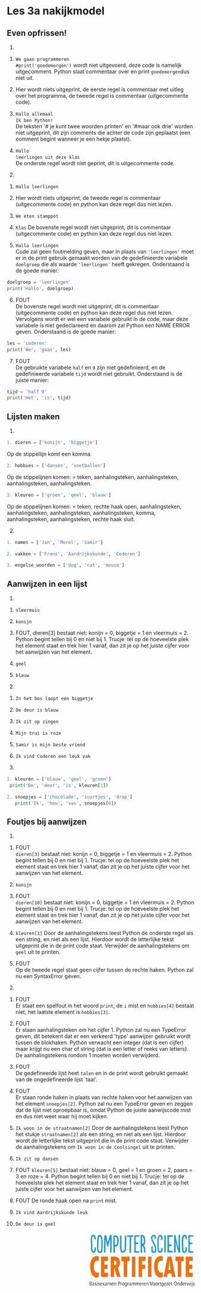 # Les 3a nakijkmodel

## Even opfrissen!

1)

1. `We gaan programmeren`   
  `#print('goedemorgen')` wordt niet uitgevoerd, deze code is namelijk uitgecomment. Python slaat commentaar over en print `goedemorgen`dus niet uit.

2. Hier wordt niets uitgeprint, de eerste regel is commentaar met uitleg over het programma, de tweede regel is commentaar (uitgecommente code).  
    
3. `Hallo allemaal`  
   `Ik ben Python!`  
   De teksten '# je kunt twee woorden printen' en '#maar ook drie' worden niet uitgeprint, dit zijn comments die achter de code zijn geplaatst (een comment begint wanneer je een hekje plaatst).

4. `Hallo`  
   `leerlingen uit deze klas`  
   De onderste regel wordt niet geprint, dit is uitgecommente code.

2)

1. `Hallo leerlingen`  

2. Hier wordt niets uitgeprint, de tweede regel is commentaar (uitgecommente code) en python kan deze regel dus niet lezen.

3. `We eten stamppot`  

4. `Klas`
De bovenste regel wordt niet uitgeprint, dit is commentaar (uitgecommente code) en python kan deze regel dus niet lezen.

5. `Hallo leerlingen`  
  Code zal geen foutmelding geven, maar in plaats van `'leerlingen'` moet er in de print gebruik gemaakt worden van de gedefinieerde variabele `doelgroep` die als waarde `'leerlingen'` heeft gekregen. Onderstaand is de goede manier:

  ```python
  doelgroep = 'leerlingen'
  print('Hallo', doelgroep)
  ```

6. FOUT  
De bovenste regel wordt niet uitgeprint, dit is commentaar (uitgecommente code) en python kan deze regel dus niet lezen. Vervolgens wordt er wel een variabele gebruikt in de code, maar deze variabele is niet gedeclareerd en daarom zal Python een NAME ERROR geven. Onderstaand is de goede manier:

  ```python
  les = 'coderen'
  print('We', 'gaan', les)
  ```

7. FOUT  
De gebruikte variabele `half` en `9` zijn niet gedefinieerd, en de gedefinieerde variabele `tijd` wordt niet gebruikt. Onderstaand is de juiste manier:

  ```python
  tijd = 'half 9'
  print('Het', 'is', tijd)
  ```

## Lijsten maken

1)
```python
1. dieren = ['konijn', 'biggetje']
```
Op de stippellijn komt een komma.


```python
2. hobbies = ['dansen', 'voetballen']
```
Op de stippelijnen komen: = teken, aanhalingsteken, aanhalingsteken, aanhalingsteken, aanhalingsteken.

```python
3. kleuren = ['groen', 'geel', 'blauw']
```
Op de stippelijnen komen: = teken, rechte haak open, aanhalingsteken, aanhalingsteken, aanhalingsteken, aanhalingsteken, komma, aanhalingsteken, aanhalingsteken, rechte haak sluit.

2)
```python
1. namen = ['Jan', 'Merel', 'Samir']
```

```python
2. vakken = ['Frans', 'Aardrijkskunde', 'Coderen']
```

```python
3. engelse_woorden = ['dog', 'cat', 'mouse']
```

## Aanwijzen in een lijst

1)
1. `vleermuis`

2. `konijn`

3. FOUT, dieren[3] bestaat niet: konijn = 0, biggetje = 1 en vleermuis = 2. Python begint tellen bij 0 en niet bij 1. Trucje: tel op de hoeveelste plek het element staat en trek hier 1 vanaf, dan zit je op het juiste cijfer voor het aanwijzen van het element. 

4. `geel` 

5. `blauw` 


2)
1. `In het bos loopt een biggetje`

2. `De deur is blauw`

3. `Ik zit op zingen`

4. `Mijn trui is roze`

5. `Samir is mijn beste vriend`

6. `Ik vind Coderen een leuk vak`

3)
  ```python
1. kleuren = ['blauw', 'geel', 'groen']
   print('De', 'deur', 'is', kleuren[1])
  ```

```python
2. snoepjes = ['chocolade', 'zuurtjes', 'drop']
   print('Ik', 'hou', 'van', snoepjes[0])
```

## Foutjes bij aanwijzen

1)
1. FOUT  
`dieren[3]` bestaat niet: konijn = 0, biggetje = 1 en vleermuis = 2. Python begint tellen bij 0 en niet bij 1. Trucje: tel op de hoeveelste plek het element staat en trek hier 1 vanaf, dan zit je op het juiste cijfer voor het aanwijzen van het element. 

2. `konijn`

3. FOUT  
`dieren[10]` bestaat niet: konijn = 0, biggetje = 1 en vleermuis = 2. Python begint tellen bij 0 en niet bij 1. Trucje: tel op de hoeveelste plek het element staat en trek hier 1 vanaf, dan zit je op het juiste cijfer voor het aanwijzen van het element. 

4. `kleuren[1]`
Door de aanhalingstekens leest Python de onderste regel als een string, en niet als een lijst. Hierdoor wordt de letterlijke tekst uitgeprint die in de print code staat. Verwijder de aanhalingstekens om `geel` uit te printen.

5. FOUT  
Op de tweede regel staat geen cijfer tussen de rechte haken. Python zal nu een SyntaxError geven. 

2)
1. FOUT  
Er staat een spelfout in het woord `print`, de `i` mist en `hobbies[4]` bestaat niet, het laatste element is `hobbies[3]`.

2. FOUT  
Er staan aanhalingsteken om het cijfer 1. Python zal nu een TypeError geven, dit betekent dat er een verkeerd 'type' aanwijzer gebruikt wordt tussen de blokhaken. Python verwacht een integer (dat is een cijfer) maar krijgt nu een char of string (dat is een letter of reeks van letters). De aanhalingstekens rondom 1 moeten worden verwijderd. 

3. FOUT  
De gedefineerde lijst heet `talen` en in de print wordt gebruikt gemaakt van de ongedefineerde lijst `taal'.

4. FOUT  
Er staan ronde haken in plaats van rechte haken voor het aanwijzen van het element `snoepjes[2]`. Python zal nu een TypeError geven en zeggen dat de lijst niet oproepbaar is, omdat Python de juiste aanwijscode mist en dus niet weet waar hij moet kijken.

5. `Ik woon in de straatnamen[2]`
Door de aanhalingstekens leest Python het stukje `straatnamen[2]` als een string, en niet als een lijst. Hierdoor wordt de letterlijke tekst uitgeprint die in de print code staat. Verwijder de aanhalingstekens om `Ik woon in de Coolsingel` uit te printen. 

6. `Ik zit op dansen`

7. FOUT
`kleuren[5]` bestaat niet: blauw = 0, geel = 1 en groen = 2, paars = 3 en roze = 4. Python begint tellen bij 0 en niet bij 1. Trucje: tel op de hoeveelste plek het element staat en trek hier 1 vanaf, dan zit je op het juiste cijfer voor het aanwijzen van het element. 

8. FOUT
De ronde haak open na `print` mist.

9. `Ik vind Aardrijkskunde leuk`

10. `De deur is geel`

<img src="../../img/logoCSCert_10cm.jpg" align="right">